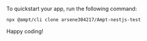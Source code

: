 To quickstart your app, run the following command: 

```bash
npx @ampt/cli clone arsene304217/Ampt-nestjs-test
```

Happy coding!